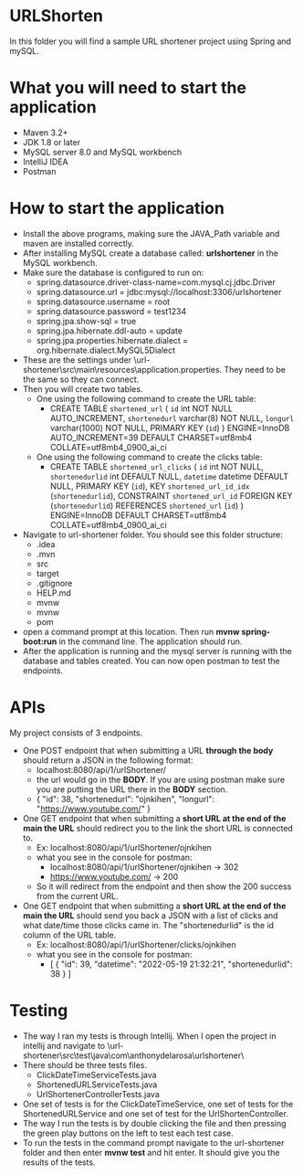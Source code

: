 # URLShorten
In this folder you will find a sample URL shortener project using Spring and mySQL.

# What you will need to start the application
  * Maven 3.2+
  * JDK 1.8 or later
  * MySQL server 8.0 and MySQL workbench
  * IntelliJ IDEA
  * Postman

# How to start the application
  * Install the above programs, making sure the JAVA_Path variable and maven are installed correctly.
  * After installing MySQL create a database called: **urlshortener** in the MySQL workbench. 
  * Make sure the database is configured to run on:
    - spring.datasource.driver-class-name=com.mysql.cj.jdbc.Driver
    - spring.datasource.url = jdbc:mysql://localhost:3306/urlshortener
    - spring.datasource.username = root
    - spring.datasource.password = test1234
    - spring.jpa.show-sql = true
    - spring.jpa.hibernate.ddl-auto = update
    - spring.jpa.properties.hibernate.dialect = org.hibernate.dialect.MySQL5Dialect
  * These are the settings under \url-shortener\src\main\resources\application.properties. They need to be the same so they can connect. 
  * Then you will create two tables. 
    * One using the following command to create the URL table:
      - CREATE TABLE `shortened_url` (
        `id` int NOT NULL AUTO_INCREMENT,
        `shortenedurl` varchar(8) NOT NULL,
        `longurl` varchar(1000) NOT NULL,
        PRIMARY KEY (`id`)
        ) ENGINE=InnoDB AUTO_INCREMENT=39 DEFAULT CHARSET=utf8mb4 COLLATE=utf8mb4_0900_ai_ci
    * One using the following command to create the clicks table:
      - CREATE TABLE `shortened_url_clicks` (
        `id` int NOT NULL,
        `shortenedurlid` int DEFAULT NULL,
        `datetime` datetime DEFAULT NULL,
        PRIMARY KEY (`id`),
        KEY `shortened_url_id_idx` (`shortenedurlid`),
        CONSTRAINT `shortened_url_id` FOREIGN KEY (`shortenedurlid`) REFERENCES `shortened_url` (`id`)
        ) ENGINE=InnoDB DEFAULT CHARSET=utf8mb4 COLLATE=utf8mb4_0900_ai_ci
  * Navigate to url-shortener folder. You should see this folder structure:
    - .idea
    - .mvn
    - src
    - target
    - .gitignore
    - HELP.md
    - mvnw
    - mvnw
    - pom
  * open a command prompt at this location. Then run **mvnw spring-boot:run** in the command line. The application should run. 
  * After the application is running and the mysql server is running with the database and tables created. You can now open postman to test the endpoints.

# APIs
 My project consists of 3 endpoints.
  * One POST endpoint that when submitting a URL **through the body** should return a JSON in the following format:
    - localhost:8080/api/1/urlShortener/
    - the url would go in the **BODY**. If you are using postman make sure you are putting the URL there in the **BODY** section.
    - {
        "id": 38,
        "shortenedurl": "ojnkihen",
        "longurl": "https://www.youtube.com/"
      }
  * One GET endpoint that when submitting a **short URL at the end of the main the URL** should redirect you to the link the short URL is connected to. 
    - Ex: localhost:8080/api/1/urlShortener/ojnkihen  
    - what you see in the console for postman:
      *  localhost:8080/api/1/urlShortener/ojnkihen -> 302
      *  https://www.youtube.com/ -> 200
    - So it will redirect from the endpoint and then show the 200 success from the current URL.
  * One GET endpoint that when submitting a **short URL at the end of the main the URL** should send you back a JSON with a list of clicks and what date/time those         clicks came in. The "shortenedurlid" is the id column of the URL table. 
    - Ex: localhost:8080/api/1/urlShortener/clicks/ojnkihen  
    - what you see in the console for postman:
      * [
          {
              "id": 39,
              "datetime": "2022-05-19 21:32:21",
              "shortenedurlid": 38
          }
        ]
        
# Testing

  * The way I ran my tests is through Intellij. When I open the project in intellij and navigate to \url-shortener\src\test\java\com\anthonydelarosa\urlshortener\
  * There should be three tests files.
    - ClickDateTimeServiceTests.java
    - ShortenedURLServiceTests.java
    - UrlShortenerControllerTests.java
  * One set of tests is for the ClickDateTimeService, one set of tests for the ShortenedURLService and one set of test for the UrlShortenController. 
  * The way I run the tests is by double clicking the file and then pressing the green play buttons on the left to test each test case.
  * To run the tests in the command prompt navigate to the url-shortener folder and then enter **mvnw test** and hit enter. It should give you the results of the           tests.

